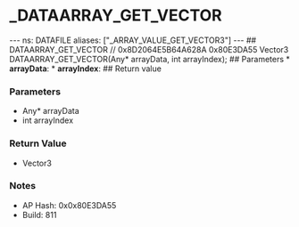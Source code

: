 # _DATAARRAY_GET_VECTOR

--- ns: DATAFILE aliases: ["_ARRAY_VALUE_GET_VECTOR3"] --- ## DATAARRAY_GET_VECTOR  // 0x8D2064E5B64A628A 0x80E3DA55 Vector3 DATAARRAY_GET_VECTOR(Any* arrayData, int arrayIndex);   ## Parameters * **arrayData**: * **arrayIndex**:  ## Return value

### Parameters
* Any* arrayData
* int arrayIndex

### Return Value
* Vector3

### Notes
* AP Hash: 0x0x80E3DA55
* Build: 811

